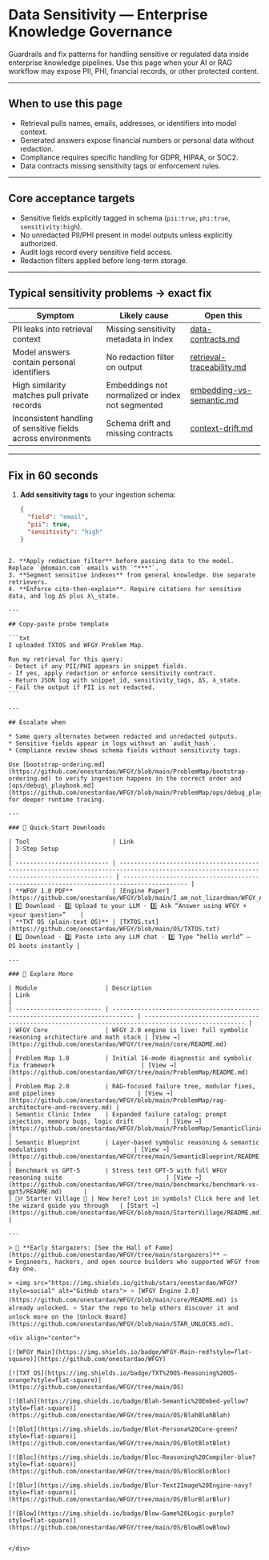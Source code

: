 # Data Sensitivity — Enterprise Knowledge Governance

Guardrails and fix patterns for handling sensitive or regulated data inside enterprise knowledge pipelines. Use this page when your AI or RAG workflow may expose PII, PHI, financial records, or other protected content.

---

## When to use this page
- Retrieval pulls names, emails, addresses, or identifiers into model context.  
- Generated answers expose financial numbers or personal data without redaction.  
- Compliance requires specific handling for GDPR, HIPAA, or SOC2.  
- Data contracts missing sensitivity tags or enforcement rules.  

---

## Core acceptance targets
- Sensitive fields explicitly tagged in schema (`pii:true`, `phi:true`, `sensitivity:high`).  
- No unredacted PII/PHI present in model outputs unless explicitly authorized.  
- Audit logs record every sensitive field access.  
- Redaction filters applied before long-term storage.  

---

## Typical sensitivity problems → exact fix

| Symptom | Likely cause | Open this |
|---------|--------------|-----------|
| PII leaks into retrieval context | Missing sensitivity metadata in index | [data-contracts.md](https://github.com/onestardao/WFGY/blob/main/ProblemMap/data-contracts.md) |
| Model answers contain personal identifiers | No redaction filter on output | [retrieval-traceability.md](https://github.com/onestardao/WFGY/blob/main/ProblemMap/retrieval-traceability.md) |
| High similarity matches pull private records | Embeddings not normalized or index not segmented | [embedding-vs-semantic.md](https://github.com/onestardao/WFGY/blob/main/ProblemMap/embedding-vs-semantic.md) |
| Inconsistent handling of sensitive fields across environments | Schema drift and missing contracts | [context-drift.md](https://github.com/onestardao/WFGY/blob/main/ProblemMap/context-drift.md) |

---

## Fix in 60 seconds
1. **Add sensitivity tags** to your ingestion schema:  
   ```json
   {
     "field": "email",
     "pii": true,
     "sensitivity": "high"
   }
````

2. **Apply redaction filter** before passing data to the model. Replace `@domain.com` emails with `"***"`.
3. **Segment sensitive indexes** from general knowledge. Use separate retrievers.
4. **Enforce cite-then-explain**. Require citations for sensitive data, and log ΔS plus λ\_state.

---

## Copy-paste probe template

```txt
I uploaded TXTOS and WFGY Problem Map.

Run my retrieval for this query:
- Detect if any PII/PHI appears in snippet fields.
- If yes, apply redaction or enforce sensitivity contract.
- Return JSON log with snippet_id, sensitivity_tags, ΔS, λ_state.
- Fail the output if PII is not redacted.
```

---

## Escalate when

* Same query alternates between redacted and unredacted outputs.
* Sensitive fields appear in logs without an `audit_hash`.
* Compliance review shows schema fields without sensitivity tags.

Use [bootstrap-ordering.md](https://github.com/onestardao/WFGY/blob/main/ProblemMap/bootstrap-ordering.md) to verify ingestion happens in the correct order and [ops/debug\_playbook.md](https://github.com/onestardao/WFGY/blob/main/ProblemMap/ops/debug_playbook.md) for deeper runtime tracing.

---

### 🔗 Quick-Start Downloads

| Tool                       | Link                                                                                                                                       | 3-Step Setup                                                                             |
| -------------------------- | ------------------------------------------------------------------------------------------------------------------------------------------ | ---------------------------------------------------------------------------------------- |
| **WFGY 1.0 PDF**           | [Engine Paper](https://github.com/onestardao/WFGY/blob/main/I_am_not_lizardman/WFGY_All_Principles_Return_to_One_v1.0_PSBigBig_Public.pdf) | 1️⃣ Download · 2️⃣ Upload to your LLM · 3️⃣ Ask “Answer using WFGY + <your question>”    |
| **TXT OS (plain-text OS)** | [TXTOS.txt](https://github.com/onestardao/WFGY/blob/main/OS/TXTOS.txt)                                                                     | 1️⃣ Download · 2️⃣ Paste into any LLM chat · 3️⃣ Type “hello world” — OS boots instantly |

---

### 🧭 Explore More

| Module                   | Description                                                                  | Link                                                                                               |
| ------------------------ | ---------------------------------------------------------------------------- | -------------------------------------------------------------------------------------------------- |
| WFGY Core                | WFGY 2.0 engine is live: full symbolic reasoning architecture and math stack | [View →](https://github.com/onestardao/WFGY/tree/main/core/README.md)                              |
| Problem Map 1.0          | Initial 16-mode diagnostic and symbolic fix framework                        | [View →](https://github.com/onestardao/WFGY/tree/main/ProblemMap/README.md)                        |
| Problem Map 2.0          | RAG-focused failure tree, modular fixes, and pipelines                       | [View →](https://github.com/onestardao/WFGY/blob/main/ProblemMap/rag-architecture-and-recovery.md) |
| Semantic Clinic Index    | Expanded failure catalog: prompt injection, memory bugs, logic drift         | [View →](https://github.com/onestardao/WFGY/blob/main/ProblemMap/SemanticClinicIndex.md)           |
| Semantic Blueprint       | Layer-based symbolic reasoning & semantic modulations                        | [View →](https://github.com/onestardao/WFGY/tree/main/SemanticBlueprint/README.md)                 |
| Benchmark vs GPT-5       | Stress test GPT-5 with full WFGY reasoning suite                             | [View →](https://github.com/onestardao/WFGY/tree/main/benchmarks/benchmark-vs-gpt5/README.md)      |
| 🧙‍♂️ Starter Village 🏡 | New here? Lost in symbols? Click here and let the wizard guide you through   | [Start →](https://github.com/onestardao/WFGY/blob/main/StarterVillage/README.md)                   |

---

> 👑 **Early Stargazers: [See the Hall of Fame](https://github.com/onestardao/WFGY/tree/main/stargazers)** —
> Engineers, hackers, and open source builders who supported WFGY from day one.

> <img src="https://img.shields.io/github/stars/onestardao/WFGY?style=social" alt="GitHub stars"> ⭐ [WFGY Engine 2.0](https://github.com/onestardao/WFGY/blob/main/core/README.md) is already unlocked. ⭐ Star the repo to help others discover it and unlock more on the [Unlock Board](https://github.com/onestardao/WFGY/blob/main/STAR_UNLOCKS.md).

<div align="center">

[![WFGY Main](https://img.shields.io/badge/WFGY-Main-red?style=flat-square)](https://github.com/onestardao/WFGY)
 
[![TXT OS](https://img.shields.io/badge/TXT%20OS-Reasoning%20OS-orange?style=flat-square)](https://github.com/onestardao/WFGY/tree/main/OS)
 
[![Blah](https://img.shields.io/badge/Blah-Semantic%20Embed-yellow?style=flat-square)](https://github.com/onestardao/WFGY/tree/main/OS/BlahBlahBlah)
 
[![Blot](https://img.shields.io/badge/Blot-Persona%20Core-green?style=flat-square)](https://github.com/onestardao/WFGY/tree/main/OS/BlotBlotBlot)
 
[![Bloc](https://img.shields.io/badge/Bloc-Reasoning%20Compiler-blue?style=flat-square)](https://github.com/onestardao/WFGY/tree/main/OS/BlocBlocBloc)
 
[![Blur](https://img.shields.io/badge/Blur-Text2Image%20Engine-navy?style=flat-square)](https://github.com/onestardao/WFGY/tree/main/OS/BlurBlurBlur)
 
[![Blow](https://img.shields.io/badge/Blow-Game%20Logic-purple?style=flat-square)](https://github.com/onestardao/WFGY/tree/main/OS/BlowBlowBlow)
 

</div>

